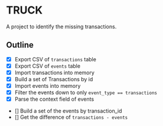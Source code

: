 # TRUCK

A project to identify the missing transactions.

## Outline

- [x] Export CSV of `transactions` table
- [x] Export CSV of `events` table
- [x] Import transactions into memory
- [x] Build a set of Transactions by id
- [x] Import events into memory
- [x] Filter the events down to only `event_type == transactions`
- [x] Parse the context field of events
- [] Build a set of the events by transaction_id
- [] Get the difference of `transactions - events`
